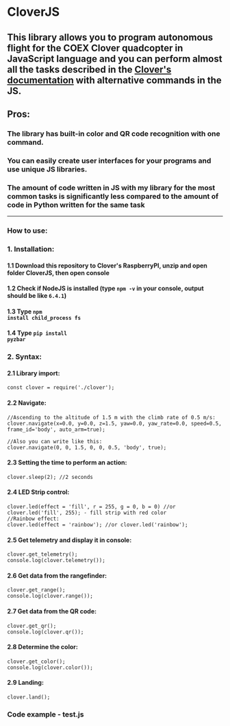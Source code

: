 # CloverJS
## This library allows you to program autonomous flight for the COEX Clover quadcopter in JavaScript language and you can perform almost all the tasks described in the <a href = 'https://clover.coex.tech'>Clover's documentation</a> with alternative commands in the JS.
## Pros:
### The library has built-in color and QR code recognition with one command. 
### You can easily create user interfaces for your programs and use unique JS libraries. 
### The amount of code written in JS with my library for the most common tasks is significantly less compared to the amount of code in Python written for the same task
<hr/>


### How to use:
### 1. Installation:<br/>
  #### 1.1 Download this repository to Clover's RaspberryPI, unzip and open folder CloverJS, then open console<br/>
  #### 1.2 Check if NodeJS is installed (type <code>npm -v</code> in your console, output should be like <code>6.4.1</code>)<br/>
  #### 1.3 Type <code>npm install child_process fs</code><br/>
  #### 1.4 Type <code>pip install pyzbar</code><br/>
### 2. Syntax:<br/>
  #### 2.1 Library import:<br/>
    const clover = require('./clover');
  #### 2.2 Navigate:<br/>
    //Ascending to the altitude of 1.5 m with the climb rate of 0.5 m/s:
    clover.navigate(x=0.0, y=0.0, z=1.5, yaw=0.0, yaw_rate=0.0, speed=0.5, frame_id='body', auto_arm=true);
    
    //Also you can write like this:
    clover.navigate(0, 0, 1.5, 0, 0, 0.5, 'body', true);
  #### 2.3 Setting the time to perform an action:<br/>
    clover.sleep(2); //2 seconds
  #### 2.4 LED Strip control:<br/>
    clover.led(effect = 'fill', r = 255, g = 0, b = 0) //or clover.led('fill', 255); - fill strip with red color
    //Rainbow effect:
    clover.led(effect = 'rainbow'); //or clover.led('rainbow');
  #### 2.5 Get telemetry and display it in console:<br/>
    clover.get_telemetry();
    console.log(clover.telemetry());
  #### 2.6 Get data from the rangefinder:
    clover.get_range();
    console.log(clover.range());
  #### 2.7 Get data from the QR code:
    clover.get_qr();
    console.log(clover.qr());
  #### 2.8 Determine the color:
    clover.get_color();
    console.log(clover.color());
  #### 2.9 Landing:
    clover.land();
### Code example - test.js
